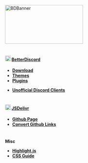 <img src="https://betterdiscord.app/resources/branding/logo_large.svg" alt="BDBanner" width="256px" height="128px"/>

<h1><h4><img src="https://betterdiscord.app/resources/branding/logo_small.svg" alt="BD-logo" width="18px" height="18px"/> <a href="https://betterdiscord.app"><strong>BetterDiscord</strong></a></h4></h1>

- **[Download](https://github.com/BetterDiscord/Installer/releases/latest/download/BetterDiscord-Windows.exe)**
- **[Themes](https://betterdiscord.app/themes)**
- **[Plugins](https://betterdiscord.app/plugins)**

<div></div>

- **[Unofficial Discord Clients](https://github.com/Discord-Client-Encyclopedia-Management/Discord3rdparties)**

<h1><h4><img src="https://www.jsdelivr.com/icon_256x256.png" alt="jsdelivr-logo" width="18px" height="18px"/> <a href="https://www.jsdelivr.com/github"><strong>JSDelivr</strong></a></h4></h1>

- **[Github Page](https://github.com/jsdelivr/jsdelivr)**
- **[Convert Github Links](https://www.jsdelivr.com/github)**

<div></div>

<h1></h1>

<strong>Misc</strong>

- **[Highlight.js](https://highlightjs.org/)**
- **[CSS Guide](https://developer.mozilla.org/en-US/docs/Web/CSS)**
